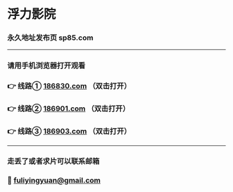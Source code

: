 # 浮力影院
### 永久地址发布页 sp85.com
-------------------------
### 请用手机浏览器打开观看
### 👉 线路① [186830.com](http://186830.com) （双击打开）
### 👉 线路② [186901.com](http://186901.com) （双击打开）
### 👉 线路③ [186903.com](http://186903.com) （双击打开）
-------------------------
### 走丢了或者求片可以联系邮箱
### 📧 fuliyingyuan@gmail.com
